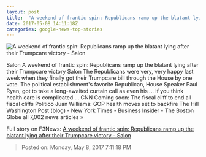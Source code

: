 ```yaml
---
layout: post
title:  "A weekend of frantic spin: Republicans ramp up the blatant lying after their Trumpcare victory - Salon"
date: 2017-05-08 14:11:18Z
categories: google-news-top-stories
---
```


![A weekend of frantic spin: Republicans ramp up the blatant lying after their Trumpcare victory - Salon](http://media.salon.com/2017/05/ryan-price.jpg)

Salon A weekend of frantic spin: Republicans ramp up the blatant lying after their Trumpcare victory Salon The Republicans were very, very happy last week when they finally got their Trumpcare bill through the House by one vote. The political establishment's favorite Republican, House Speaker Paul Ryan, got to take a long-awaited curtain call as even his ... If you think health care is complicated ... CNN Coming soon: The fiscal cliff to end all fiscal cliffs Politico Juan Williams: GOP health moves set to backfire The Hill Washington Post (blog) - New York Times - Business Insider - The Boston Globe all 7,002 news articles »


Full story on F3News: [A weekend of frantic spin: Republicans ramp up the blatant lying after their Trumpcare victory - Salon](http://www.f3nws.com/n/dWUkbB)

> Posted on: Monday, May 8, 2017 7:11:18 PM
